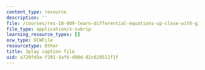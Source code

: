 ```yaml
---
content_type: resource
description: ''
file: /courses/res-18-009-learn-differential-equations-up-close-with-gilbert-strang-and-cleve-moler-fall-2015/a720fd5ef2013af6d90d82c629511f1f_kIT2uMxYh6M.srt
file_type: application/x-subrip
learning_resource_types: []
ocw_type: OCWFile
resourcetype: Other
title: 3play caption file
uid: a720fd5e-f201-3af6-d90d-82c629511f1f
---
```


